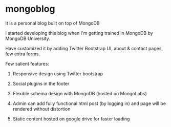 # mongoblog
It is a personal blog built on top of MongoDB

I started developing this blog when I'm getting trained in MongoDB by MongoDB University.

Have customized it by adding Twitter Bootstrap UI, about & contact pages, few extra forms. 

Few salient features:

1) Responsive design using Twitter bootstrap

2) Social plugins in the footer

3) Flexible schema design with MongoDB (hosted on MongoLabs)

4) Admin can add fully functional html post (by logging in) and page will be rendered without distortion

5) Static content hosted on google drive for faster loading
